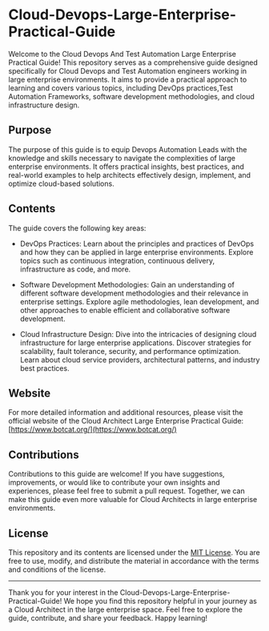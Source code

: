 # Cloud-Devops-Large-Enterprise-Practical-Guide

Welcome to the Cloud Devops And Test Automation Large Enterprise Practical Guide! This repository serves as a comprehensive guide designed specifically for Cloud Devops and Test Automation engineers working in large enterprise environments. It aims to provide a practical approach to learning and covers various topics, including DevOps practices,Test Automation Frameworks, software development methodologies, and cloud infrastructure design.

## Purpose

The purpose of this guide is to equip Devops Automation Leads with the knowledge and skills necessary to navigate the complexities of large enterprise environments. It offers practical insights, best practices, and real-world examples to help architects effectively design, implement, and optimize cloud-based solutions.

## Contents

The guide covers the following key areas:

- DevOps Practices: Learn about the principles and practices of DevOps and how they can be applied in large enterprise environments. Explore topics such as continuous integration, continuous delivery, infrastructure as code, and more.

- Software Development Methodologies: Gain an understanding of different software development methodologies and their relevance in enterprise settings. Explore agile methodologies, lean development, and other approaches to enable efficient and collaborative software development.

- Cloud Infrastructure Design: Dive into the intricacies of designing cloud infrastructure for large enterprise applications. Discover strategies for scalability, fault tolerance, security, and performance optimization. Learn about cloud service providers, architectural patterns, and industry best practices.

## Website

For more detailed information and additional resources, please visit the official website of the Cloud Architect Large Enterprise Practical Guide: [https://www.botcat.org/](https://www.botcat.org/)

## Contributions

Contributions to this guide are welcome! If you have suggestions, improvements, or would like to contribute your own insights and experiences, please feel free to submit a pull request. Together, we can make this guide even more valuable for Cloud Architects in large enterprise environments.

## License

This repository and its contents are licensed under the [MIT License](LICENSE). You are free to use, modify, and distribute the material in accordance with the terms and conditions of the license.

---

Thank you for your interest in the Cloud-Devops-Large-Enterprise-Practical-Guide! We hope you find this repository helpful in your journey as a Cloud Architect in the large enterprise space. Feel free to explore the guide, contribute, and share your feedback. Happy learning!
